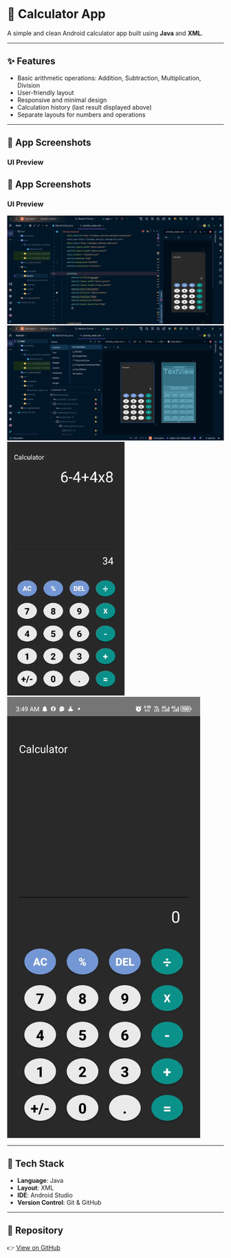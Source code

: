 # 📱 Calculator App

A simple and clean Android calculator app built using **Java** and **XML**.

---

## ✨ Features

- Basic arithmetic operations: Addition, Subtraction, Multiplication, Division
- User-friendly layout
- Responsive and minimal design
- Calculation history (last result displayed above)
- Separate layouts for numbers and operations

---

## 📸 App Screenshots

### UI Preview

## 📸 App Screenshots

### UI Preview

![Calculator Screenshot 1](https://raw.githubusercontent.com/hashcoder01/Calculator/main/Screenshots/calculator%20c1.PNG)
![Calculator Screenshot 2](https://raw.githubusercontent.com/hashcoder01/Calculator/main/Screenshots/calculator%20c2.PNG)
![Calculator UI 2](https://raw.githubusercontent.com/hashcoder01/Calculator/main/Screenshots/calculator%20ui%202.PNG)
![Calculator UI Image](https://raw.githubusercontent.com/hashcoder01/Calculator/main/Screenshots/calculator%20ui.jpg)



---

## 🚀 Tech Stack

- **Language**: Java  
- **Layout**: XML  
- **IDE**: Android Studio  
- **Version Control**: Git & GitHub

---

## 🔗 Repository

👉 [View on GitHub](https://github.com/hashcoder01/Calculator)
